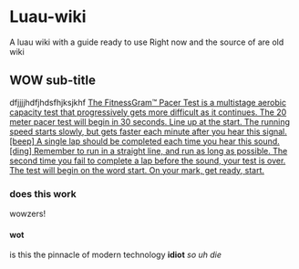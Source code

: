 # Luau-wiki
A luau wiki with a guide ready to use Right now and the source of are old wiki
## WOW sub-title
dfjjjjhdfjhdsfhjksjkhf
[The FitnessGram™ Pacer Test is a multistage aerobic capacity test that progressively gets more difficult as it continues. The 20 meter pacer test will begin in 30 seconds. Line up at the start. The running speed starts slowly, but gets faster each minute after you hear this signal. [beep] A single lap should be completed each time you hear this sound. [ding] Remember to run in a straight line, and run as long as possible. The second time you fail to complete a lap before the sound, your test is over. The test will begin on the word start. On your mark, get ready, start.](http://bully.org)
### does this work
wowzers!
#### wot
is this the pinnacle of modern technology
**idiot**
*so uh die*
